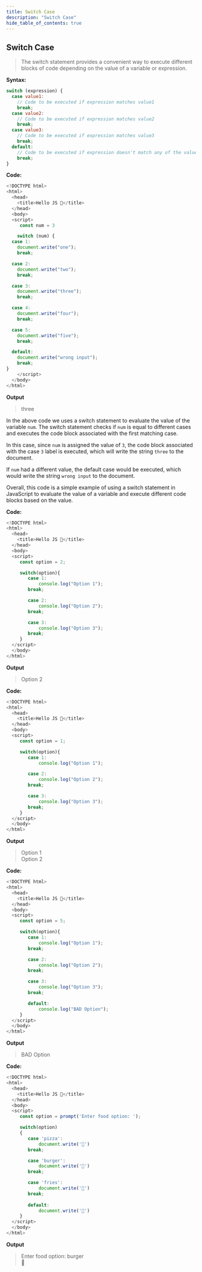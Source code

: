 ```yaml
---
title: Switch Case
description: "Switch Case"
hide_table_of_contents: true
---
```


## Switch Case

>The switch statement provides a convenient way to execute different blocks of code depending on the value of a variable or expression.

**Syntax:**

```js
switch (expression) {
  case value1:
    // Code to be executed if expression matches value1
    break;
  case value2:
    // Code to be executed if expression matches value2
    break;
  case value3:
    // Code to be executed if expression matches value3
    break;
  default:
    // Code to be executed if expression doesn't match any of the values
    break;
}
```

**Code:**

```js
<!DOCTYPE html>
<html>
  <head>
    <title>Hello JS 💛</title>
  </head>
  <body>
  <script>
     const num = 3

    switch (num) {
  case 1:
    document.write("one");
    break;

  case 2:
    document.write("two");
    break;

  case 3:
    document.write("three");
    break;

  case 4:
    document.write("four");
    break;

  case 5:
    document.write("five");
    break;

  default:
    document.write("wrong input");
    break;
}
    </script>
  </body>
</html>
```
**Output**

> three

In the above code we uses a switch statement to evaluate the value of the variable `num`. The switch statement checks if `num` is equal to different cases and executes the code block associated with the first matching case.

In this case, since `num` is assigned the value of `3`, the code block associated with the case `3` label is executed, which will write the string `three` to the document.

If `num` had a different value, the default case would be executed, which would write the string `wrong input` to the document.

Overall, this code is a simple example of using a switch statement in JavaScript to evaluate the value of a variable and execute different code blocks based on the value.

**Code:**

```js
<!DOCTYPE html>
<html>
  <head>
    <title>Hello JS 💛</title>
  </head>
  <body>
  <script>
     const option = 2;

     switch(option){
        case 1:
            console.log("Option 1");
        break;

        case 2:
            console.log("Option 2");
        break;

        case 3:
            console.log("Option 3"); 
        break;
     }
  </script>
  </body>
</html>
```
**Output**

> Option 2

**Code:**

```js
<!DOCTYPE html>
<html>
  <head>
    <title>Hello JS 💛</title>
  </head>
  <body>
  <script>
     const option = 1;

     switch(option){
        case 1:
            console.log("Option 1");

        case 2:
            console.log("Option 2");
        break;

        case 3:
            console.log("Option 3");
        break;
     }
  </script>
  </body>
</html>
```
**Output**

> Option 1 <br/>
> Option 2 

**Code:**

```js
<!DOCTYPE html>
<html>
  <head>
    <title>Hello JS 💛</title>
  </head>
  <body>
  <script>
     const option = 5;

     switch(option){
        case 1:
            console.log("Option 1");
        break;

        case 2:
            console.log("Option 2");
        break;

        case 3:
            console.log("Option 3");
        break;

        default:
            console.log("BAD Option"); 
     }
  </script>
  </body>
</html>
```
**Output**

> BAD Option

**Code:**

```js
<!DOCTYPE html>
<html>
  <head>
    <title>Hello JS 💛</title>
  </head>
  <body>
  <script>
     const option = prompt('Enter food option: ');

     switch(option)
     {
        case 'pizza':
            document.write('🍕')
        break;

        case 'burger':
            document.write('🍔')
        break;

        case 'fries':
            document.write('🍟')
        break;
        
        default:
            document.write('🌻')
     }
  </script>
  </body>
</html>
```
**Output**

>Enter food option: burger<br/>
>🍔
 
